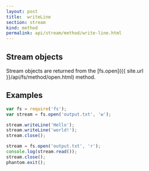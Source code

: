 ```yaml
---
layout: post
title:  writeLine
section: stream
kind: method
permalink: api/stream/method/write-line.html
---
```


## Stream objects

Stream objects are returned from the [fs.open]({{ site.url }}/api/fs/method/open.html) method.

## Examples

```javascript
var fs = require('fs');
var stream = fs.open('output.txt', 'w');

stream.writeLine('Hello');
stream.writeLine('world!');
stream.close();

stream = fs.open('output.txt', 'r');
console.log(stream.read());
stream.close();
phantom.exit();
```








